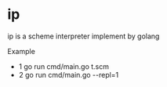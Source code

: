 #  ip

ip is a scheme interpreter  implement by golang

Example
 - 1 go run cmd/main.go t.scm
 - 2 go run cmd/main.go --repl=1
